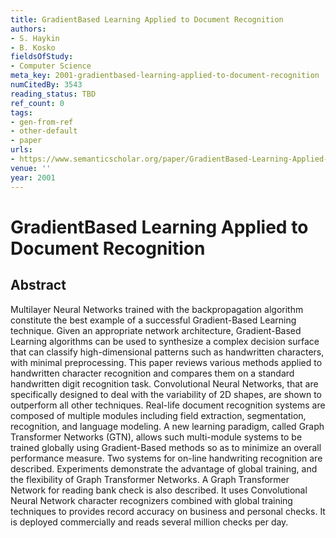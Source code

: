 ```yaml
---
title: GradientBased Learning Applied to Document Recognition
authors:
- S. Haykin
- B. Kosko
fieldsOfStudy:
- Computer Science
meta_key: 2001-gradientbased-learning-applied-to-document-recognition
numCitedBy: 3543
reading_status: TBD
ref_count: 0
tags:
- gen-from-ref
- other-default
- paper
urls:
- https://www.semanticscholar.org/paper/GradientBased-Learning-Applied-to-Document-Haykin-Kosko/f42b865e20e61a954239f421b42007236e671f19?sort=total-citations
venue: ''
year: 2001
---
```


# GradientBased Learning Applied to Document Recognition

## Abstract

Multilayer Neural Networks trained with the backpropagation algorithm constitute the best example of a successful Gradient-Based Learning technique. Given an appropriate network architecture, Gradient-Based Learning algorithms can be used to synthesize a complex decision surface that can classify high-dimensional patterns such as handwritten characters, with minimal preprocessing. This paper reviews various methods applied to handwritten character recognition and compares them on a standard handwritten digit recognition task. Convolutional Neural Networks, that are specifically designed to deal with the variability of 2D shapes, are shown to outperform all other techniques. Real-life document recognition systems are composed of multiple modules including field extraction, segmentation, recognition, and language modeling. A new learning paradigm, called Graph Transformer Networks (GTN), allows such multi-module systems to be trained globally using Gradient-Based methods so as to minimize an overall performance measure. Two systems for on-line handwriting recognition are described. Experiments demonstrate the advantage of global training, and the flexibility of Graph Transformer Networks. A Graph Transformer Network for reading bank check is also described. It uses Convolutional Neural Network character recognizers combined with global training techniques to provides record accuracy on business and personal checks. It is deployed commercially and reads several million checks per day.
